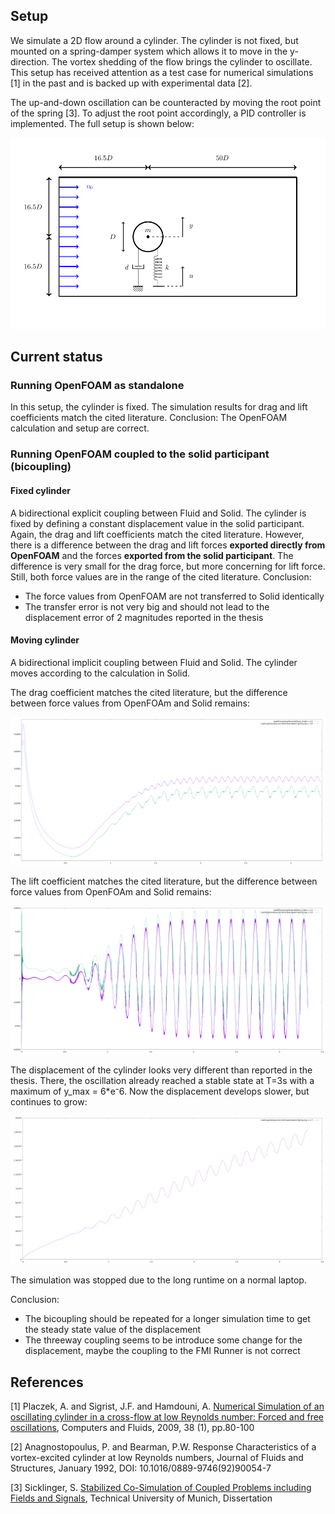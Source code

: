 ## Setup

We simulate a 2D flow around a cylinder. The cylinder is not fixed, but mounted on a spring-damper system which allows it to move in the y-direction. The vortex shedding of the flow brings the cylinder to oscillate. This setup has received attention as a test case for numerical simulations [1] in the past and is backed up with experimental data [2]. 

The up-and-down oscillation can be counteracted by moving the root point of the spring [3]. To adjust the root point accordingly, a PID controller is implemented. The full setup is shown below:

![Setup of the flow around a mounted cylinder](images/test-case-setup.png)

## Current status

### Running OpenFOAM as standalone

In this setup, the cylinder is fixed. The simulation results for drag and lift coefficients match the cited literature. 
Conclusion: The OpenFOAM calculation and setup are correct.

### Running OpenFOAM coupled to the solid participant (bicoupling)

#### Fixed cylinder

A bidirectional explicit coupling between Fluid and Solid. The cylinder is fixed by defining a constant displacement value in the solid participant. Again, the drag and lift coefficients match the cited literature. However, there is a difference between the drag and lift forces **exported directly from OpenFOAM** and the forces **exported from the solid participant**. The difference is very small for the drag force, but more concerning for lift force. Still, both force values are in the range of the cited literature.
Conclusion: 
- The force values from OpenFOAM are not transferred to Solid identically
- The transfer error is not very big and should not lead to the displacement error of 2 magnitudes reported in the thesis

#### Moving cylinder

A bidirectional implicit coupling between Fluid and Solid. The cylinder moves according to the calculation in Solid.

The drag coefficient matches the cited literature, but the difference between force values from OpenFOAm and Solid remains:

![Drag force](images/force-drag-1.png)

The lift coefficient matches the cited literature, but the difference between force values from OpenFOAm and Solid remains:

![Lift force](images/force-lift-1.png)

The displacement of the cylinder looks very different than reported in the thesis. There, the oscillation already reached a stable state at T=3s with a maximum of y_max = 6*e⁻6. Now the displacement develops slower, but continues to grow:

![Displacement](images/displacement-1.png)

The simulation was stopped due to the long runtime on a normal laptop.

Conclusion:
- The bicoupling should be repeated for a longer simulation time to get the steady state value of the displacement
- The threeway coupling seems to be introduce some change for the displacement, maybe the coupling to the FMI Runner is not correct

## References

[1] Placzek, A. and Sigrist, J.F. and Hamdouni, A. [Numerical Simulation of an oscillating cylinder in a cross-flow at low Reynolds number: Forced and free oscillations](https://dx.doi.org/10.1016/j.compfluid.2008.01.007), Computers and Fluids, 2009, 38 (1), pp.80-100

[2] Anagnostopoulus, P. and Bearman, P.W. Response Characteristics of a vortex-excited cylinder at low Reynolds numbers, Journal of Fluids and Structures, January 1992, DOI: 10.1016/0889-9746(92)90054-7

[3] Sicklinger, S. [Stabilized Co-Simulation of Coupled Problems including Fields and Signals](https://www.researchgate.net/publication/269705153_Stabilized_Co-Simulation_of_Coupled_Problems_Including_Fields_and_Signals), Technical University of Munich, Dissertation
